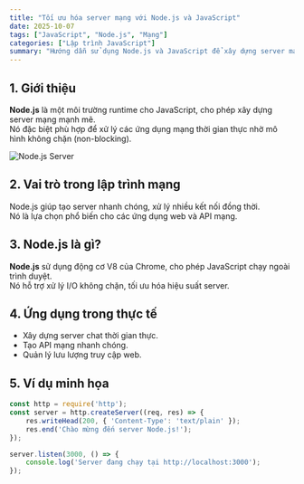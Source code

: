 ```yaml
---
title: "Tối ưu hóa server mạng với Node.js và JavaScript"
date: 2025-10-07
tags: ["JavaScript", "Node.js", "Mạng"]
categories: ["Lập trình JavaScript"]
summary: "Hướng dẫn sử dụng Node.js và JavaScript để xây dựng server mạng hiệu quả và tối ưu hóa hiệu suất."
---
```


## 1. Giới thiệu

**Node.js** là một môi trường runtime cho JavaScript, cho phép xây dựng server mạng mạnh mẽ.  
Nó đặc biệt phù hợp để xử lý các ứng dụng mạng thời gian thực nhờ mô hình không chặn (non-blocking).

![Node.js Server](https://nhittt29.github.io/MyTechTales/images/node-server.png "Sơ đồ luồng xử lý server Node.js")

## 2. Vai trò trong lập trình mạng

Node.js giúp tạo server nhanh chóng, xử lý nhiều kết nối đồng thời.  
Nó là lựa chọn phổ biến cho các ứng dụng web và API mạng.

## 3. Node.js là gì?

**Node.js** sử dụng động cơ V8 của Chrome, cho phép JavaScript chạy ngoài trình duyệt.  
Nó hỗ trợ xử lý I/O không chặn, tối ưu hóa hiệu suất server.

## 4. Ứng dụng trong thực tế

- Xây dựng server chat thời gian thực.  
- Tạo API mạng nhanh chóng.  
- Quản lý lưu lượng truy cập web.

## 5. Ví dụ minh họa

```javascript
const http = require('http');
const server = http.createServer((req, res) => {
    res.writeHead(200, { 'Content-Type': 'text/plain' });
    res.end('Chào mừng đến server Node.js!');
});

server.listen(3000, () => {
    console.log('Server đang chạy tại http://localhost:3000');
});
